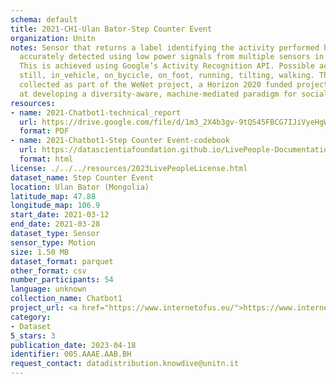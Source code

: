 ```yaml
---
schema: default
title: 2021-CH1-Ulan Bator-Step Counter Event
organization: Unitn
notes: Sensor that returns a label identifying the activity performed by the user,
  accurately detected using low power signals from multiple sensors in the device.
  This is achieved using Google’s Activity Recognition API. Possible activities are;
  still, in_vehicle, on_bycicle, on_foot, running, tilting, walking. The dataset was
  collected as part of the WeNet project, a Horizon 2020 funded project that aims
  at developing a diversity-aware, machine-mediated paradigm for social interactions.
resources:
- name: 2021-Chatbot1-technical_report
  url: https://drive.google.com/file/d/1m3_2X4b3gv-9tQS45FBCG7IJiVyeHgW3/view?usp=sharing
  format: PDF
- name: 2021-Chatbot1-Step Counter Event-codebook
  url: https://datascientiafoundation.github.io/LivePeople-Documentation/2021-Chatbot1/2021_CH1_stepcounterevent.html
  format: html
license: ./../../resources/2023LivePeopleLicense.html
dataset_name: Step Counter Event
location: Ulan Bator (Mongolia)
latitude_map: 47.88
longitude_map: 106.9
start_date: 2021-03-12
end_date: 2021-03-28
dataset_type: Sensor
sensor_type: Motion
size: 1.50 MB
dataset_format: parquet
other_format: csv
number_participants: 54
language: unknown
collection_name: Chatbot1
project_url: <a href="https://www.internetofus.eu/">https://www.internetofus.eu/</a>
category:
- Dataset
5_stars: 3
publication_date: 2023-04-18
identifier: 005.AAAE.AAB.BH
request_contact: datadistribution.knowdive@unitn.it
---
```


